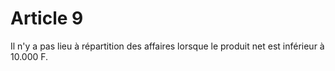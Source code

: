 # Article 9

Il n'y a pas lieu à répartition des affaires lorsque le produit net est inférieur à 10.000 F.
